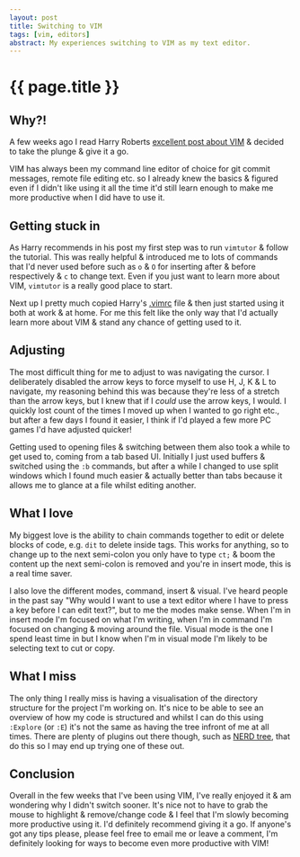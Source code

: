 ```yaml
---
layout: post
title: Switching to VIM
tags: [vim, editors]
abstract: My experiences switching to VIM as my text editor.
---
```


# {{ page.title }}

## Why?!

A few weeks ago I read Harry Roberts [excellent post about VIM](http://csswizardry.com/2014/06/vim-for-people-who-think-things-like-vim-are-weird-and-hard/) & decided to take the plunge & give it a go.

VIM has always been my command line editor of choice for git commit messages, remote file editing etc. so I already knew the basics & figured even if I didn't like using it all the time it'd still learn enough to make me more productive when I did have to use it.

## Getting stuck in

As Harry recommends in his post my first step was to run `vimtutor` & follow the tutorial. This was really helpful & introduced me to lots of commands that I'd never used before such as `o` & `O` for inserting after & before respectively & `c` to change text. Even if you just want to learn more about VIM, `vimtutor` is a really good place to start.

Next up I pretty much copied Harry's [.vimrc](https://github.com/csswizardry/dotfiles/blob/master/.vimrc) file & then just started using it both at work & at home. For me this felt like the only way that I'd actually learn more about VIM & stand any chance of getting used to it.

## Adjusting

The most difficult thing for me to adjust to was navigating the cursor. I deliberately disabled the arrow keys to force myself to use H, J, K & L to navigate, my reasoning behind this was because they're less of a stretch than the arrow keys, but I knew that if I _could_ use the arrow keys, I would. I quickly lost count of the times I moved up when I wanted to go right etc., but after a few days I found it easier,  I think if I'd played a few more PC games I'd have adjusted quicker!

Getting used to opening files & switching between them also took a while to get used to, coming from a tab based UI. Initially I just used buffers & switched using the `:b` commands, but after a while I changed to use split windows which I found much easier & actually better than tabs because it allows me to glance at a file whilst editing another.

## What I love

My biggest love is the ability to chain commands together to edit or delete blocks of code, e.g. `dit` to delete inside tags. This works for anything, so to change up to the next semi-colon you only have to type `ct;` & boom the content up the next semi-colon is removed and you're in insert mode, this is a real time saver.

I also love the different modes, command, insert & visual. I've heard people in the past say "Why would I want to use a text editor where I have to press a key before I can edit text?", but to me the modes make sense. When I'm in insert mode I'm focused on what I'm writing, when I'm in command I'm focused on changing & moving around the file. Visual mode is the one I spend least time in but I know when I'm in visual mode I'm likely to be selecting text to cut or copy.

## What I miss

The only thing I really miss is having a visualisation of the directory structure for the project I'm working on. It's nice to be able to see an overview of how my code is structured and whilst I can do this using `:Explore` (or `:E`) it's not the same as having the tree infront of me at all times. There are plenty of plugins out there though, such as [NERD tree](http://www.vim.org/scripts/script.php?script_id=1658), that do this so I may end up trying one of these out.

## Conclusion

Overall in the few weeks that I've been using VIM, I've really enjoyed it & am wondering why I didn't switch sooner. It's nice not to have to grab the mouse to highlight & remove/change code & I feel that I'm slowly becoming more productive using it. I'd definitely recommend giving it a go. If anyone's got any tips please, please feel free to email me or leave a comment, I'm definitely looking for ways to become even more productive with VIM!
